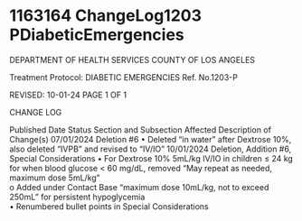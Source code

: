 # 1163164 ChangeLog1203 PDiabeticEmergencies

DEPARTMENT OF HEALTH SERVICES 
COUNTY OF LOS ANGELES 
 
Treatment Protocol:  DIABETIC EMERGENCIES Ref. No.1203-P 
 
 
 
 
 
 
REVISED: 10-01-24 PAGE 1 OF 1 
 
CHANGE LOG 
 
Published 
Date 
Status Section and 
Subsection Affected 
Description of Change(s) 
07/01/2024 Deletion #6 
• Deleted “in water” after 
Dextrose 10%, also deleted 
“IVPB” and revised to “IV/IO” 
10/01/2024 Deletion, 
Addition 
#6,  
Special 
Considerations 
• For Dextrose 10% 5mL/kg 
IV/IO in children ≤ 24 kg for 
when blood glucose < 60 
mg/dL, removed “May repeat 
as needed, maximum dose 
5mL/kg”  
o    Added under Contact 
Base “maximum dose 
10mL/kg, not to exceed 
250mL” for persistent 
hypoglycemia  
• Renumbered bullet points in 
Special Considerations
